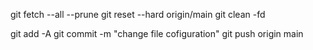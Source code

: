 git fetch --all --prune
git reset --hard origin/main
git clean -fd

git add -A
git commit -m "change file cofiguration"
git push origin main